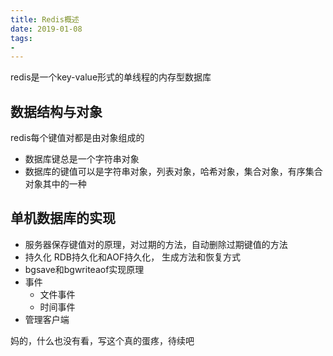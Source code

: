 ```yaml
--- 
title: Redis概述 
date: 2019-01-08
tags: 
-   
---
```


redis是一个key-value形式的单线程的内存型数据库
## 数据结构与对象
redis每个键值对都是由对象组成的

- 数据库键总是一个字符串对象
- 数据库的键值可以是字符串对象，列表对象，哈希对象，集合对象，有序集合对象其中的一种

## 单机数据库的实现

- 服务器保存键值对的原理，对过期的方法，自动删除过期键值的方法
- 持久化 RDB持久化和AOF持久化， 生成方法和恢复方式
- bgsave和bgwriteaof实现原理
- 事件
    - 文件事件
    - 时间事件
- 管理客户端

妈的，什么也没有看，写这个真的蛋疼，待续吧